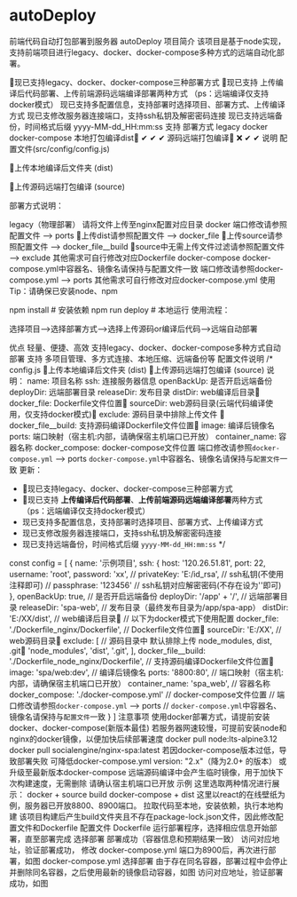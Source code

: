 # autoDeploy
前端代码自动打包部署到服务器
autoDeploy
项目简介
该项目是基于node实现，支持前端项目进行legacy、docker、docker-compose多种方式的远端自动化部署。

🎉现已支持legacy、docker、docker-compose三种部署方式
🎉现已支持 上传编译后代码部署、上传前端源码远端编译部署两种方式 （ps：远端编译仅支持docker模式）
现已支持多配置信息，支持部署时选择项目、部署方式、上传编译方式
现已支修改服务器连接端口，支持ssh私钥及解密密码连接
现已支持远端备份，时间格式后缀 yyyy-MM-dd_HH:mm:ss
支持
部署方式	legacy	docker	docker-compose
本地打包编译dist🔶	✔	✔	✔
源码远端打包编译🔷	❌	✔	✔
说明
配置文件(src/config/config.js)

🔶上传本地编译后文件夹 (dist)

🔷上传源码远端打包编译 (source)

部署方式说明：

legacy（物理部署）
请将文件上传至nginx配置对应目录
docker
端口修改请参照配置文件 --> ports
🔶上传dist请参照配置文件 --> docker_file
🔷上传source请参照配置文件 --> docker_file__build
🔷source中无需上传文件过滤请参照配置文件 --> exclude
其他需求可自行修改对应Dockerfile
docker-compose
docker-compose.yml中容器名、镜像名请保持与配置文件一致
端口修改请参照docker-compose.yml --> ports
其他需求可自行修改对应docker-compose.yml
使用
Tip：请确保已安装node、npm

npm install # 安装依赖
npm run deploy # 本地运行
使用流程：

选择项目-->选择部署方式-->选择上传源码or编译后代码-->远端自动部署

优点
轻量、便捷、高效
支持legacy、docker、docker-compose多种方式自动部署
支持 多项目管理、多方式连接、本地压缩、远端备份等
配置文件说明
/*
config.js
🔶上传本地编译后文件夹 (dist)
🔷上传源码远端打包编译 (source)
说明：
  name: 项目名称
  ssh: 连接服务器信息
  openBackUp: 是否开启远端备份
  deployDir: 远端部署目录
  releaseDir: 发布目录
  distDir: web编译后目录🔶
  docker_file: Dockerfile文件位置🔶
  sourceDir: web源码目录(云端代码编译使用，仅支持docker模式)🔷
  exclude: 源码目录中排除上传文件 🔷
  docker_file__build: 支持源码编译Dockerfile文件位置🔷
  image: 编译后镜像名
  ports: 端口映射（宿主机:内部，请确保宿主机端口已开放）
  container_name: 容器名称
  docker_compose: docker-compose文件位置
  端口修改请参照`docker-compose.yml` --> ports
  `docker-compose.yml`中容器名、镜像名请保持与`配置文件`一致
更新：
  - 🎉现已支持legacy、docker、docker-compose三种部署方式
  - 🎉现已支持 **上传编译后代码部署**、**上传前端源码远端编译部署**两种方式
  （ps：远端编译仅支持docker模式）
  - 现已支持多配置信息，支持部署时选择项目、部署方式、上传编译方式
  - 现已支修改服务器连接端口，支持ssh私钥及解密密码连接
  - 现已支持远端备份，时间格式后缀 `yyyy-MM-dd_HH:mm:ss`
  */

const config = [
  {
    name: '示例项目',
    ssh: {
      host: '120.26.51.81',
      port: 22,
      username: 'root',
      password: 'xx',
      // privateKey: 'E:/id_rsa', // ssh私钥(不使用注释即可)
      // passphrase: '123456' // ssh私钥对应解密密码(不存在设为''即可)
    },
    openBackUp: true, // 是否开启远端备份
    deployDir: '/app' + '/', // 远端部署目录
    releaseDir: 'spa-web', // 发布目录（最终发布目录为/app/spa-app）
    distDir: 'E:/XX/dist', // web编译后目录🔶
    // 以下为docker模式下使用配置
    docker_file: './Dockerfile_nginx/Dockerfile', // Dockerfile文件位置🔶
    sourceDir: 'E:/XX', // web源码目录🔷
    exclude: [ //  源码目录中 默认排除上传 node_modules, dist, .git🔷
      'node_modules',
      'dist',
      '.git',
    ],
    docker_file__build: './Dockerfile_node_nginx/Dockerfile', // 支持源码编译Dockerfile文件位置🔷
    image: 'spa/web:dev', // 编译后镜像名
    ports: '8800:80', // 端口映射（宿主机:内部，请确保宿主机端口已开放）
    container_name: 'spa_web', // 容器名称
    docker_compose: './docker-compose.yml' // docker-compose文件位置
    // 端口修改请参照`docker-compose.yml` --> ports
    // `docker-compose.yml`中容器名、镜像名请保持与`配置文件`一致
  }
]
注意事项
使用docker部署方式，请提前安装docker、docker-compose(新版本最佳)
若服务器网速较慢，可提前安装node和nginx的docker镜像，以便加快后续部署速度
docker pull node:lts-alpine3.12
docker pull socialengine/nginx-spa:latest
若因docker-compose版本过低，导致部署失败
可降低docker-compose.yml version: "2.x"（降为2.0+ 的版本）
或升级至最新版本docker-compose
远端源码编译中会产生<none>临时镜像，用于加快下次构建速度，无需删除
请确认宿主机端口已开放
示例
这里选取两种情况进行展示：
docker + source build
docker-compose + dist
这里以react的在线壁纸为例，服务器已开放8800、8900端口。
拉取代码至本地，安装依赖，执行本地构建
该项目构建后产生build文件夹且不存在package-lock.json文件，因此修改配置文件和Dockerfile
配置文件
Dockerfile
运行部署程序，选择相应信息开始部署，直至部署完成
选择部署
部署成功（容器信息和预期结果一致）
访问对应地址，验证部署成功，
修改 docker-compose.yml 端口为8900后，再次进行部署，如图
docker-compose.yml
选择部署
由于存在同名容器，部署过程中会停止并删除同名容器，之后使用最新的镜像启动容器，如图
访问对应地址，验证部署成功，如图
